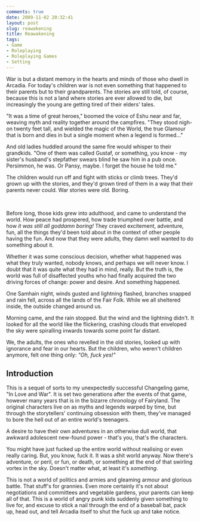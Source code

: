 ```yaml
---
comments: true
date: 2009-11-02 20:32:41
layout: post
slug: reawakening
title: Reawakening
tags:
- Game
- Roleplaying
- Roleplaying Games
- Setting
---
```


<div><p>War is but a distant memory in the hearts and minds of those who dwell in Arcadia.  For today's children war is not even something that happened to their parents but to their grandparents.  The stories are still told, of course, because this is not a land where stories are ever allowed to die, but increasingly the young are getting tired of their elders' tales.</p>
<p>"It was a time of great heroes," boomed the voice of Eshu near and far, weaving myth and reality together around the campfires.  "They stood nigh-on twenty feet tall, and wielded the magic of the World, the true Glamour that is born and dies in but a single moment when a legend is formed..."</p>
<p>And old ladies huddled around the same fire would whisper to their grandkids.  "One of them was called Gustaf, or something, you know - my sister's husband's stepfather swears blind he saw him in a pub once.  Persimmon, he was.  Or Pansy, maybe.  I forget the house he told me."</p>
<p>The children would run off and fight with sticks or climb trees.  They'd grown up with the stories, and they'd grown tired of them in a way that their parents never could.  War stories were old.  Boring.</p>
<br />
<p>Before long, those kids grew into adulthood, and came to understand the world.  How peace had prospered, how trade triumphed over battle, and how <i>it was still all goddamn boring!</i>  They craved excitement, adventure, fun, all the things they'd been told about in the context of other people having the fun.  And now that they were adults, they damn well wanted to do something about it.</p>
<p>Whether it was some conscious decision, whether what happened was what they truly wanted, nobody knows, and perhaps we will never know.  I doubt that it was quite what they had in mind, really.  But the truth is, the world was full of disaffected youths who had finally acquired the two driving forces of change: power and desire.  And something happened.</p>
<p>One Samhain night, winds gusted and lightning flashed, branches snapped and rain fell, across all the lands of the Fair Folk.  While we all sheltered inside, the outside changed around us.</p>
<p>Morning came, and the rain stopped.  But the wind and the lightning didn't.  It looked for all the world like the flickering, crashing clouds that enveloped the sky were spiralling inwards towards some point far distant.</p>
<p>We, the adults, the ones who revelled in the old stories, looked up with ignorance and fear in our hearts.  But the children, who weren't children anymore, felt one thing only: <i>"Oh, fuck yes!"</i></p></div>
<h2>Introduction</h2>
<p>This is a sequel of sorts to my unexpectedly successful Changeling game, "In Love and War".  It is set two generations after the events of that game, however many years that is in the bizarre chronology of Fairyland.  The original characters live on as myths and legends warped by time, but through the storytellers' continuing obsession with them, they've managed to bore the hell out of an entire world's teenagers.</p>
<p>A desire to have their own adventures in an otherwise dull world, that awkward adolescent new-found power - that's you, that's the characters.</p>
<p>You might have just fucked up the entire world without realising or even really caring.  But, you know, fuck it.  It was a shit world anyway.  Now there's adventure, or peril, or fun, or death, or something at the end of that swirling vortex in the sky.  Doesn't matter what, at least it's <i>something</i>.</p>
<p>This is not a world of politics and armies and gleaming armour and glorious battle.  That stuff's for grannies.  Even more certainly it's not about negotiations and committees and vegetable gardens, your parents can keep all of that.  This is a world of angry punk kids suddenly given something to live for, and excuse to stick a nail through the end of a baseball bat, pack up, head out, and tell Arcadia itself to shut the fuck up and take notice.</p>
